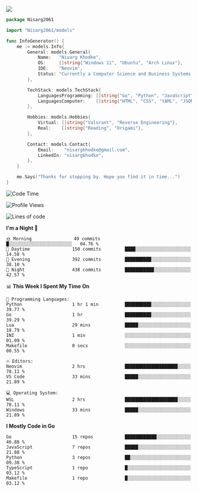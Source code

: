 <!-- Banner -->

<img src="https://i.imgur.com/mz4ym1F.png" style="max-height:550px"/>

<!-- Coded Intro -->

```go
package Nisarg2061

import "Nisarg2061/models"

func InfoGenerator() {
	me := models.Info{
		General: models.General{
			Name:   "Nisarg Khodke",
			OS:     []string{"Windows 11", "Ubuntu", "Arch Linux"},
			IDE:    "Neovim",
			Status: "Currently a Computer Science and Business Systems Student.",
		},

		TechStack: models.TechStack{
			LanguagesProgramming: []string{"Go", "Python", "JavaScript", "Java"},
			LanguagesComputer:    []string{"HTML", "CSS", "YAML", "JSON", "MARKDOWN"},
		},

		Hobbies: models.Hobbies{
			Virtual: []string{"Valorant", "Reverse Engineering"},
			Real:    []string{"Reading", "Origami"},
		},

		Contact: models.Contact{
			Email:    "nisargkhodke@gmail.com",
			LinkedIn: "nisargkhodke",
		},
	}

	me.Says("Thanks for stopping by. Hope you find it in time...")
}
```
<!--START_SECTION:waka-->
![Code Time](http://img.shields.io/badge/Code%20Time-2%20hrs%2050%20mins-blue)

![Profile Views](http://img.shields.io/badge/Profile%20Views-484-blue)

![Lines of code](https://img.shields.io/badge/From%20Hello%20World%20I%27ve%20Written-4.7%20million%20lines%20of%20code-blue)

**I'm a Night 🦉** 

```text
🌞 Morning                49 commits          █░░░░░░░░░░░░░░░░░░░░░░░░   04.76 % 
🌆 Daytime                150 commits         ████░░░░░░░░░░░░░░░░░░░░░   14.58 % 
🌃 Evening                392 commits         ██████████░░░░░░░░░░░░░░░   38.10 % 
🌙 Night                  438 commits         ███████████░░░░░░░░░░░░░░   42.57 % 
```


📊 **This Week I Spent My Time On** 

```text
💬 Programming Languages: 
Python                   1 hr 1 min          ██████████░░░░░░░░░░░░░░░   39.77 % 
Go                       1 hr                ██████████░░░░░░░░░░░░░░░   39.29 % 
Lua                      29 mins             █████░░░░░░░░░░░░░░░░░░░░   18.79 % 
INI                      1 min               ░░░░░░░░░░░░░░░░░░░░░░░░░   01.09 % 
Makefile                 0 secs              ░░░░░░░░░░░░░░░░░░░░░░░░░   00.55 % 

🔥 Editors: 
Neovim                   2 hrs               ████████████████████░░░░░   78.11 % 
VS Code                  33 mins             █████░░░░░░░░░░░░░░░░░░░░   21.89 % 

💻 Operating System: 
WSL                      2 hrs               ████████████████████░░░░░   78.11 % 
Windows                  33 mins             █████░░░░░░░░░░░░░░░░░░░░   21.89 % 
```

**I Mostly Code in Go** 

```text
Go                       15 repos            ████████████░░░░░░░░░░░░░   46.88 % 
JavaScript               7 repos             █████░░░░░░░░░░░░░░░░░░░░   21.88 % 
Python                   3 repos             ██░░░░░░░░░░░░░░░░░░░░░░░   09.38 % 
TypeScript               1 repo              █░░░░░░░░░░░░░░░░░░░░░░░░   03.12 % 
Makefile                 1 repo              █░░░░░░░░░░░░░░░░░░░░░░░░   03.12 % 
```




<!--END_SECTION:waka-->
